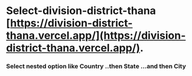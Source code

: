 # Select-division-district-thana [https://division-district-thana.vercel.app/](https://division-district-thana.vercel.app/).

### Select nested option like Country ..then State ...and then City
